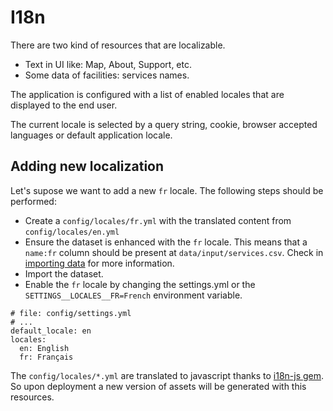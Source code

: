 # I18n

There are two kind of resources that are localizable.

* Text in UI like: Map, About, Support, etc.
* Some data of facilities: services names.

The application is configured with a list of enabled locales
that are displayed to the end user.

The current locale is selected by a query string, cookie, browser accepted languages or default application locale.

## Adding new localization

Let's supose we want to add a new `fr` locale. The following steps should be performed:

* Create a `config/locales/fr.yml` with the translated content from `config/locales/en.yml`
* Ensure the dataset is enhanced with the `fr` locale. This means that a `name:fr` column should be present at `data/input/services.csv`. Check in [importing data](importing.md) for more information.
* Import the dataset.
* Enable the `fr` locale by changing the settings.yml or the `SETTINGS__LOCALES__FR=French` environment variable.

```
# file: config/settings.yml
# ...
default_locale: en
locales:
  en: English
  fr: Français
```

The `config/locales/*.yml` are translated to javascript thanks to [i18n-js gem](https://github.com/fnando/i18n-js). So upon deployment a new version of assets will be generated with this resources.
